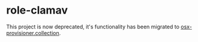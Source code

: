 # role-clamav

This project is now deprecated, it's functionality has been migrated to [osx-provisioner.collection](https://github.com/osx-provisioner/collection).

